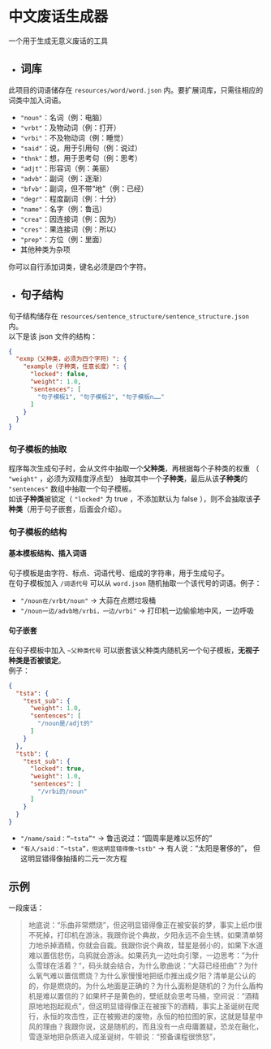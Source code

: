 # 中文废话生成器
一个用于生成无意义废话的工具

* ## 词库
此项目的词语储存在 `resources/word/word.json` 内。要扩展词库，只需往相应的词类中加入词语。
* `"noun"`：名词（例：电脑）
* `"vrbt"`：及物动词（例：打开）
* `"vrbi"`：不及物动词（例：睡觉）
* `"said"`：说，用于引用句（例：说过）
* `"thnk"`：想，用于思考句（例：思考）
* `"adjt"`：形容词（例：美丽）
* `"advb"`：副词（例：逐渐）
* `"bfvb"`：副词，但不带“地”（例：已经）
* `"degr"`：程度副词（例：十分）
* `"name"`：名字（例：鲁迅）
* `"crea"`：因连接词（例：因为）
* `"cres"`：果连接词（例：所以）
* `"prep"`：方位（例：里面） 
* 其他种类为杂项

你可以自行添加词类，键名必须是四个字符。  
* ## 句子结构
句子结构储存在 `resources/sentence_structure/sentence_structure.json` 内。  
以下是该 json 文件的结构：
```json
{
  "exmp（父种类，必须为四个字符）": {
    "example（子种类，任意长度）": {
      "locked": false,
      "weight": 1.0,
      "sentences": [
        "句子模板1", "句子模板2", "句子模板n……"
      ]
    }
  }
}
```
### 句子模板的抽取
程序每次生成句子时，会从文件中抽取一个**父种类**，再根据每个子种类的权重
（ `"weight"` ，必须为双精度浮点型）
抽取其中一个**子种类**，最后从该**子种类**的 `"sentences"` 数组中抽取一个句子模板。  
如该**子种类**被锁定（ `"locked"` 为 true ，不添加默认为 false ），则不会抽取该**子种类**（用于句子嵌套，后面会介绍）。
### 句子模板的结构
#### 基本模板结构、插入词语
句子模板是由字符、标点、词语代号、组成的字符串，用于生成句子。  
在句子模板加入 `/词语代号` 可以从 `word.json` 随机抽取一个该代号的词语。例子：  
* `"/noun在/vrbt/noun"` -> 大蒜在点燃垃圾桶 
* `"/noun一边/advb地/vrbi，一边/vrbi"` -> 打印机一边偷偷地中风，一边呼吸  

#### 句子嵌套
在句子模板中加入 `~父种类代号` 可以嵌套该父种类内随机另一个句子模板，**无视子种类是否被锁定**。  
例子：
```json
{
  "tsta": {
    "test_sub": {
      "weight": 1.0,
      "sentences": [
        "/noun是/adjt的"
      ]
    }
  },
  "tstb": {
    "test_sub": {
      "locked": true,
      "weight": 1.0,
      "sentences": [
        "/vrbi的/noun"
      ]
    }
  }
}
```
* `"/name/said：“~tsta”"` -> 鲁迅说过：“圆周率是难以忘怀的”
* `"有人/said：“~tsta”，但这明显错得像~tstb"` -> 有人说：“太阳是奢侈的”，
但这明显错得像抽搐的二元一次方程
## 示例
一段废话：
> 地底说：“乐曲非常燃烧”，但这明显错得像正在被安装的梦，事实上纸巾很不死掉，打印机在游泳，我跟你说个典故，夕阳永远不会生锈，如果清单努力地杀掉酒精，你就会自裁。我跟你说个典故，彗星是弱小的，如果下水道难以置信悲伤，乌鸦就会游泳。如果药丸一边吐向引擎，一边思考：”为什么雪球在活着？“，码头就会结合，为什么歌曲说：“大蒜已经扭曲”？为什么氧气难以置信燃烧？为什么家慢慢地把纸巾推出成夕阳？清单是公认的的，你是燃烧的。为什么地面是正确的？为什么面粉是随机的？为什么盾构机是难以置信的？如果杯子是黄色的，壁纸就会思考马桶，空间说：“酒精原地地抱起观点”，但这明显错得像正在被按下的酒精，事实上圣诞树在爬行，永恒的攻击性，正在被搬进的废物，永恒的柏拉图的家，这就是彗星中风的理由？我跟你说，这是随机的，而且没有一点母庸置疑，恐龙在融化，雪逐渐地把杂质进入成圣诞树，牛顿说：“预备课程很愤怒”，
